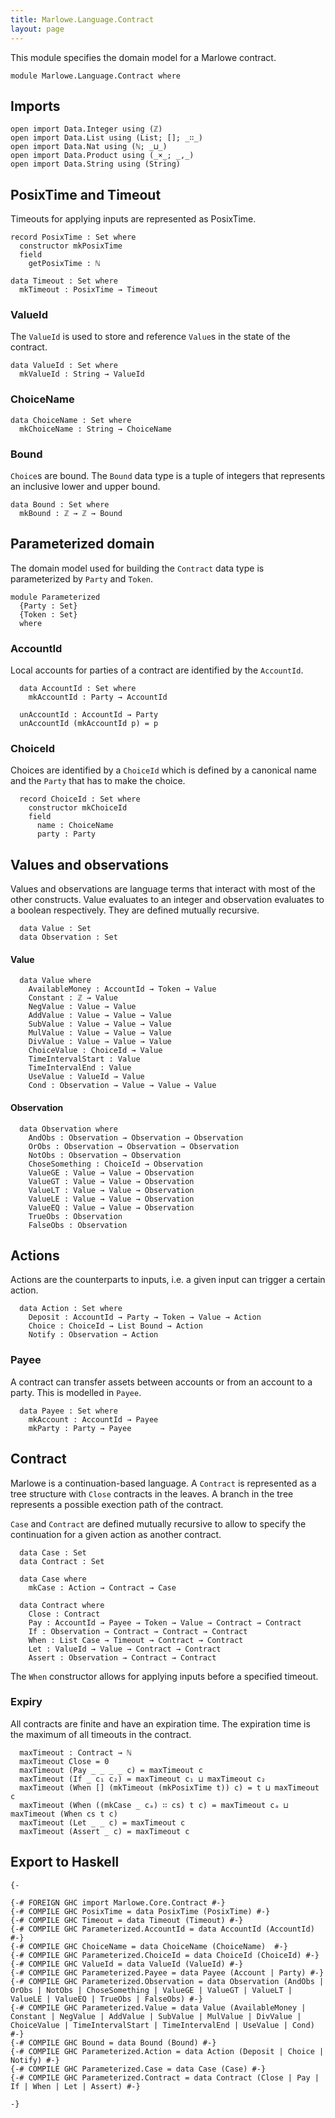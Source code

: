 ```yaml
---
title: Marlowe.Language.Contract
layout: page
---
```


This module specifies the domain model for a Marlowe contract.

```
module Marlowe.Language.Contract where
```

## Imports

```
open import Data.Integer using (ℤ)
open import Data.List using (List; []; _∷_)
open import Data.Nat using (ℕ; _⊔_)
open import Data.Product using (_×_; _,_)
open import Data.String using (String)
```

## PosixTime and Timeout

Timeouts for applying inputs are represented as PosixTime.

```
record PosixTime : Set where
  constructor mkPosixTime
  field
    getPosixTime : ℕ

data Timeout : Set where
  mkTimeout : PosixTime → Timeout
```

### ValueId

The `ValueId` is used to store and reference `Value`s in the state of the
contract.

```
data ValueId : Set where
  mkValueId : String → ValueId
```

### ChoiceName

```
data ChoiceName : Set where
  mkChoiceName : String → ChoiceName
```

### Bound

`Choice`s are bound. The `Bound` data type is a tuple of
integers that represents an inclusive lower and upper bound.

```
data Bound : Set where
  mkBound : ℤ → ℤ → Bound
```

## Parameterized domain

The domain model used for building the `Contract` data type is
parameterized by `Party` and `Token`.

```
module Parameterized
  {Party : Set}
  {Token : Set}
  where
```

### AccountId

Local accounts for parties of a contract are identified by the
`AccountId`.

```
  data AccountId : Set where
    mkAccountId : Party → AccountId

  unAccountId : AccountId → Party
  unAccountId (mkAccountId p) = p
```

### ChoiceId

Choices are identified by a `ChoiceId` which is defined by a 
canonical name and the `Party` that has to make the choice.

```
  record ChoiceId : Set where
    constructor mkChoiceId
    field
      name : ChoiceName
      party : Party
```


## Values and observations

Values and observations are language terms that interact with most of the
other constructs. Value evaluates to an integer and observation evaluates to
a boolean respectively. They are defined mutually recursive.

```
  data Value : Set
  data Observation : Set
```

#### Value

```
  data Value where
    AvailableMoney : AccountId → Token → Value
    Constant : ℤ → Value
    NegValue : Value → Value
    AddValue : Value → Value → Value
    SubValue : Value → Value → Value
    MulValue : Value → Value → Value
    DivValue : Value → Value → Value
    ChoiceValue : ChoiceId → Value
    TimeIntervalStart : Value
    TimeIntervalEnd : Value
    UseValue : ValueId → Value
    Cond : Observation → Value → Value → Value
```

#### Observation

```
  data Observation where
    AndObs : Observation → Observation → Observation
    OrObs : Observation → Observation → Observation
    NotObs : Observation → Observation
    ChoseSomething : ChoiceId → Observation
    ValueGE : Value → Value → Observation
    ValueGT : Value → Value → Observation
    ValueLT : Value → Value → Observation
    ValueLE : Value → Value → Observation
    ValueEQ : Value → Value → Observation
    TrueObs : Observation
    FalseObs : Observation
```


## Actions

Actions are the counterparts to inputs, i.e. a given input can trigger a
certain action.

```
  data Action : Set where
    Deposit : AccountId → Party → Token → Value → Action
    Choice : ChoiceId → List Bound → Action
    Notify : Observation → Action
```

### Payee

A contract can transfer assets between accounts or from an account to a party.
This is modelled in `Payee`.

```
  data Payee : Set where
    mkAccount : AccountId → Payee
    mkParty : Party → Payee
```

## Contract

Marlowe is a continuation-based language. A `Contract` is represented as a tree
structure with `Close` contracts in the leaves. A branch in the tree represents
a possible exection path of the contract.

`Case` and `Contract` are defined mutually recursive to allow to specify the
continuation for a given action as another contract.

```
  data Case : Set
  data Contract : Set

  data Case where
    mkCase : Action → Contract → Case

  data Contract where
    Close : Contract
    Pay : AccountId → Payee → Token → Value → Contract → Contract
    If : Observation → Contract → Contract → Contract
    When : List Case → Timeout → Contract → Contract
    Let : ValueId → Value → Contract → Contract
    Assert : Observation → Contract → Contract
```

The `When` constructor allows for applying inputs before a specified timeout.

### Expiry

All contracts are finite and have an expiration time. The expiration time is
the maximum of all timeouts in the contract.

```
  maxTimeout : Contract → ℕ
  maxTimeout Close = 0
  maxTimeout (Pay _ _ _ _ c) = maxTimeout c
  maxTimeout (If _ c₁ c₂) = maxTimeout c₁ ⊔ maxTimeout c₂
  maxTimeout (When [] (mkTimeout (mkPosixTime t)) c) = t ⊔ maxTimeout c
  maxTimeout (When ((mkCase _ cₐ) ∷ cs) t c) = maxTimeout cₐ ⊔ maxTimeout (When cs t c)
  maxTimeout (Let _ _ c) = maxTimeout c
  maxTimeout (Assert _ c) = maxTimeout c
```

## Export to Haskell

```
{-

{-# FOREIGN GHC import Marlowe.Core.Contract #-}
{-# COMPILE GHC PosixTime = data PosixTime (PosixTime) #-}
{-# COMPILE GHC Timeout = data Timeout (Timeout) #-}
{-# COMPILE GHC Parameterized.AccountId = data AccountId (AccountId) #-}
{-# COMPILE GHC ChoiceName = data ChoiceName (ChoiceName)  #-}
{-# COMPILE GHC Parameterized.ChoiceId = data ChoiceId (ChoiceId) #-}
{-# COMPILE GHC ValueId = data ValueId (ValueId) #-}
{-# COMPILE GHC Parameterized.Payee = data Payee (Account | Party) #-}
{-# COMPILE GHC Parameterized.Observation = data Observation (AndObs | OrObs | NotObs | ChoseSomething | ValueGE | ValueGT | ValueLT | ValueLE | ValueEQ | TrueObs | FalseObs) #-}
{-# COMPILE GHC Parameterized.Value = data Value (AvailableMoney | Constant | NegValue | AddValue | SubValue | MulValue | DivValue | ChoiceValue | TimeIntervalStart | TimeIntervalEnd | UseValue | Cond) #-}
{-# COMPILE GHC Bound = data Bound (Bound) #-}
{-# COMPILE GHC Parameterized.Action = data Action (Deposit | Choice | Notify) #-}
{-# COMPILE GHC Parameterized.Case = data Case (Case) #-}
{-# COMPILE GHC Parameterized.Contract = data Contract (Close | Pay | If | When | Let | Assert) #-}

-}
```
